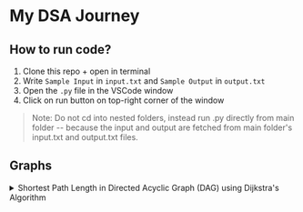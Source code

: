 # My DSA Journey

## How to run code?

1. Clone this repo + open in terminal
2. Write `Sample Input` in `input.txt` and `Sample Output` in `output.txt`
3. Open the `.py` file in the VSCode window
4. Click on run button on top-right corner of the window

> Note: Do not cd into nested folders, instead run .py directly from main folder -- because the input and output are fetched from main folder's input.txt and output.txt files.

## Graphs

[//]: # "Shortest Path Length in Directed Acyclic Graph (DAG) using Dijkstra's Algorithm"

<details>
<summary>Shortest Path Length in Directed Acyclic Graph (DAG) using Dijkstra's Algorithm </summary>

-   Uses topological sorting
-   Linear time complexity, O(V + E)
-   Links: [Youtube](https://www.youtube.com/watch?v=TXkDpqjDMHA), [Code](./graphs/shortest-path-length-dag.py)

<details><summary>Sample Input</summary>

```
A B 3
A C 6
B C 4
B D 4
B E 11
C D 8
C G 11
D E -4
D F 5
D G 2
E H 9
F H 1
G H 2
```

</details>
<details> <summary>Sample Output</summary>

```
11
```

</details>

</details>

[//]: # "Shortest Path Length in Directed Acyclic Graph (DAG) using Dijkstra's Algorithm"
